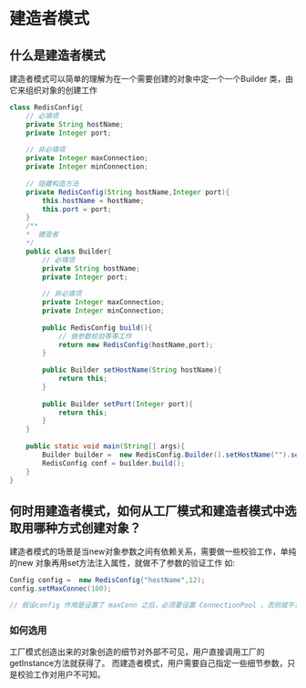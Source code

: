 # 建造者模式
## 什么是建造者模式
建造者模式可以简单的理解为在一个需要创建的对象中定一个一个Builder 类，由它来组织对象的创建工作
```java
class RedisConfig{
    // 必填项
    private String hostName;
    private Integer port;
    
    // 非必填项
    private Integer maxConnection;
    private Integer minConnection;
    
    // 隐藏构造方法
    private RedisConfig(String hostName,Integer port){
        this.hostName = hostName;
        this.port = port;
    }
    /**
    *  建造者
    */
    public class Builder{
        // 必填项
        private String hostName;
        private Integer port;
        
        // 非必填项
        private Integer maxConnection;
        private Integer minConnection;
        
        public RedisConfig build(){
            // 做参数校验等等工作
            return new RedisConfig(hostName,port);    
        }
        
        public Builder setHostName(String hostName){
            return this;
        }
        
        public Builder setPort(Integer port){
            return this;
        }
    }
    
    public static void main(String[] args){
        Builder builder =  new RedisConfig.Builder().setHostName("").setPort(12);
        RedisConfig conf = builder.build();
    }
}
```
## 何时用建造者模式，如何从工厂模式和建造者模式中选取用哪种方式创建对象？
建造者模式的场景是当new对象参数之间有依赖关系，需要做一些校验工作，单纯的new 对象再用set方法注入属性，就做不了参数的验证工作
如:
```java
Config config =  new RedisConfig("hostName",12);
config.setMaxConnec(100);

// 假设config 作用是设置了 maxConn 之后，必须要设置 ConnectionPool ，否则就不让用，但是如果直接new 对象则 可以直接被使用
```
### 如何选用
工厂模式创造出来的对象创造的细节对外部不可见，用户直接调用工厂的getInstance方法就获得了。
而建造者模式，用户需要自己指定一些细节参数，只是校验工作对用户不可知。